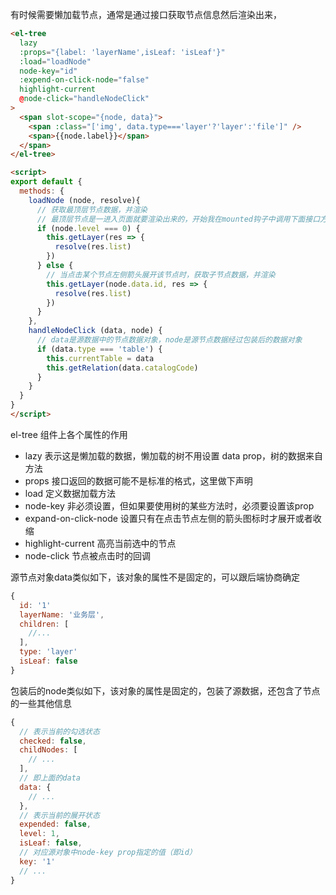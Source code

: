 有时候需要懒加载节点，通常是通过接口获取节点信息然后渲染出来，

```html
<el-tree
  lazy
  :props="{label: 'layerName',isLeaf: 'isLeaf'}"
  :load="loadNode"
  node-key="id"
  :expend-on-click-node="false"
  highlight-current
  @node-click="handleNodeClick"
>
  <span slot-scope="{node, data}">
    <span :class="['img', data.type==='layer'?'layer':'file']" />
    <span>{{node.label}}</span>
  </span>
</el-tree>

<script>
export default {
  methods: {
    loadNode (node, resolve){
      // 获取最顶层节点数据，并渲染
      // 最顶层节点是一进入页面就要渲染出来的，开始我在mounted钩子中调用下面接口方法，赋值给一个data，然后使用resolve渲染，发现报错！！！
      if (node.level === 0) {
        this.getLayer(res => {
          resolve(res.list)
        })
      } else {
        // 当点击某个节点左侧箭头展开该节点时，获取子节点数据，并渲染
        this.getLayer(node.data.id, res => {
          resolve(res.list)
        })
      }
    },
    handleNodeClick (data, node) {
      // data是源数据中的节点数据对象，node是源节点数据经过包装后的数据对象
      if (data.type === 'table') {
        this.currentTable = data
        this.getRelation(data.catalogCode)
      }
    }
  }
}
</script>
```

el-tree 组件上各个属性的作用

- lazy 表示这是懒加载的数据，懒加载的树不用设置 data prop，树的数据来自方法
- props 接口返回的数据可能不是标准的格式，这里做下声明
- load 定义数据加载方法
- node-key 非必须设置，但如果要使用树的某些方法时，必须要设置该prop
- expand-on-click-node 设置只有在点击节点左侧的箭头图标时才展开或者收缩
- highlight-current 高亮当前选中的节点
- node-click 节点被点击时的回调


源节点对象data类似如下，该对象的属性不是固定的，可以跟后端协商确定

```js
{
  id: '1'
  layerName: '业务层',
  children: [
    //...
  ],
  type: 'layer'
  isLeaf: false
}
```

包装后的node类似如下，该对象的属性是固定的，包装了源数据，还包含了节点的一些其他信息

```js
{
  // 表示当前的勾选状态
  checked: false,
  childNodes: [
    // ...
  ],
  // 即上面的data
  data: {
    // ...
  },
  // 表示当前的展开状态
  expended: false,
  level: 1,
  isLeaf: false,
  // 对应源对象中node-key prop指定的值（即id）
  key: '1'
  // ...
}
```
